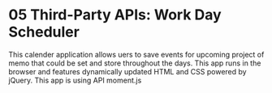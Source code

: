 # 05 Third-Party APIs: Work Day Scheduler

This calender application allows uers to save events for upcoming project of memo that could be set and store throughout the days.
This app runs in the browser and features dynamically updated HTML and CSS powered by jQuery.
This app is using API moment.js